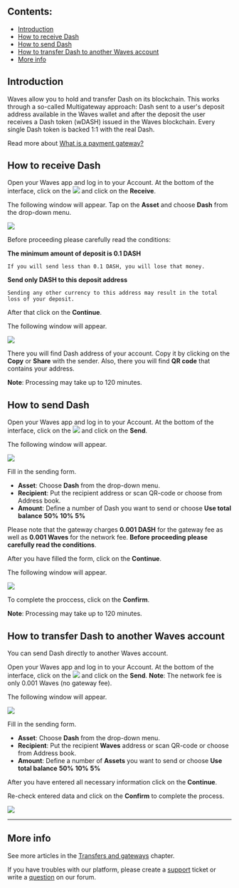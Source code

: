 ## **Contents**:

* [Introduction](#introduction)
* [How to receive Dash](#how-to-receive-dash)
* [How to send Dash](#how-to-send-dash)
* [How to transfer Dash to another Waves account](#how-to-transfer-dash-to-another-waves-account)
* [More info](#more-info)

## Introduction

Waves allow you to hold and transfer Dash on its blockchain. This works through a so-called Multigateway approach: Dash sent to a user's deposit address available in the Waves wallet and after the deposit the user receives a Dash token \(wDASH\) issued in the Waves blockchain. Every single Dash token is backed 1:1 with the real Dash.

Read more about [What is a payment gateway?](/waves-client/frequently-asked-questions-faq/transfers-and-gateways/payment-gateway.md)

## How to receive Dash

Open your Waves app and log in to your Account.
At the bottom of the interface, click on the ![](/waves-client/mobile-apps/_assets/waves_transfers_ios_01.png) and click on the **Receive**.

The following window will appear. Tap on the **Asset** and choose **Dash** from the drop-down menu.

![](/waves-client/mobile-apps/_assets/dash_transfers_01.png)

Before proceeding please carefully read the conditions:

**The minimum amount of deposit is 0.1 DASH**
```
If you will send less than 0.1 DASH, you will lose that money.
```
**Send only DASH to this deposit address**
```
Sending any other currency to this address may result in the total loss of your deposit.
```

After that click on the **Continue**.

The following window will appear.

![](/waves-client/mobile-apps/_assets/dash_transfers_02.png)

There you will find Dash address of your account. Copy it by clicking on the **Copy** or **Share** with the sender. Also, there you will find **QR code** that contains your address.

**Note**: Processing may take up to 120 minutes.

## How to send Dash

Open your Waves app and log in to your Account.
At the bottom of the interface, click on the ![](/waves-client/mobile-apps/_assets/waves_transfers_ios_01.png) and click on the **Send**.

The following window will appear.

![](/waves-client/mobile-apps/_assets/dash_transfers_03.png)

Fill in the sending form.

* **Asset**: Choose **Dash** from the drop-down menu.
* **Recipient**: Put the recipient address or scan QR-code or choose from Address book.
* **Amount**: Define a number of Dash you want to send or choose **Use total balance** **50%** **10%** **5%**

Please note that the gateway charges **0.001 DASH** for the gateway fee as well as **0.001 Waves** for the network fee.
**Before proceeding please carefully read the conditions**.

After you have filled the form, click on the **Continue**.

The following window will appear.

![](/waves-client/mobile-apps/_assets/dash_transfers_04.png)

To complete the proccess, click on the **Confirm**.

**Note**: Processing may take up to 120 minutes.

## How to transfer Dash to another Waves account

You can send Dash directly to another Waves account.

Open your Waves app and log in to your Account.
At the bottom of the interface, click on the ![](/waves-client/mobile-apps/_assets/waves_transfers_ios_01.png) and click on the **Send**.
**Note**: The network fee is only 0.001 Waves \(no gateway fee\).

The following window will appear.

![](/waves-client/mobile-apps/_assets/dash_transfers_05.png)

Fill in the sending form.

* **Asset**: Choose **Dash** from the drop-down menu.
* **Recipient**: Put the recipient **Waves** address or scan QR-code or choose from Address book.
* **Amount**: Define a number of **Assets** you want to send or choose **Use total balance** **50%** **10%** **5%**

After you have entered all necessary information click on the **Continue**.

Re-check entered data and click on the **Confirm** to complete the process.

![](/waves-client/mobile-apps/_assets/dash_transfers_06.png)

___

## More info

See more articles in the [Transfers and gateways](/waves-client/mobile-apps/iOS/wallet-management.md) chapter.

If you have troubles with our platform, please create a [support](https://support.wavesplatform.com/) ticket or write a [question](https://forum.wavesplatform.com/) on our forum.
